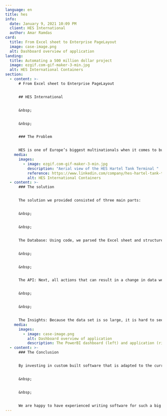 ```yaml
---
language: en
title: hes
info:
  date: January 9, 2021 10:09 PM
  client: HES International
  author: Amar Ramdas
card:
  title: From Excel sheet to Enterprise PageLayout
  image: case-image.png
  alt: Dashboard overview of application
landing:
  title: Automating a 500 million dollar project
  image: ezgif.com-gif-maker-3-min.jpg
  alt: HES International Containers
section:
  - content: >-
      # From Excel sheet to Enterprise PageLayout


      ## HES International


      &nbsp;


      &nbsp;


      ### The Problem


      HES is one of Europe’s biggest multinationals when it comes to bulk transport, processing, blending and storage. For one of the Oil Terminals (Hartel Tank Terminal) at the Maasvlakte in Rotterdam, all of the planning, status and speficiations of the different steel parts were processed in a single Excel sheet, spanning more than 30.000 lines. This results in a bigger chance of errors, and makes it very hard to conclude anything based on the dataset in reference to the project status
    media:
      images:
        - image: ezgif.com-gif-maker-3-min.jpg
          description: "Aerial view of the HES Hartel Tank Terminal "
          reference: https://www.linkedin.com/company/hes-hartel-tank-terminal-b-v
          alt: HES International Containers
  - content: >-
      ### The solution


      The solution we provided consisted of three main parts:


      &nbsp;


      &nbsp;


      The Database: Using code, we parsed the Excel sheet and structured the data using a model that separates the tank terminals. This all runs in a Spring Boot Java environment, with data storage in SQL.


      &nbsp;


      &nbsp;


      The API: Next, all actions that can result in a change in data were analysed and grouped in different business rules. For each of these rules, an API call was created, so that a construction worker can find a specific tank part by searching for terminal number, tank number and a list of available parts. The application tracks who makes the edits for safety purposes. The application can then be used to check-in a specific part at a checkpoint in the process. The application contains a overview of the status of all of the elements, relieving the administrative workers from a repetitive task, and shifts the responsibility for keeping the data up to date to the workers that are responsible for that specific part.


      &nbsp;


      &nbsp;


      The Insights: Because the data set is so large, it is hard to see what the status of the whole project is at a glance. That is why our BI expert set up a PowerBI dashboard. This dashboard highlights all kinds of key values, aimed towards management. Management can see delays in Planned vs. Actuals, how much steel is at what point in the process and what the status is of each terminal. This all results in an automated process of rapporting, saving human hours. Management gets a real time insight of the status of the whole project.
    media:
      images:
        - image: case-image.png
          alt: Dashboard overview of application
          description: The PowerBI dashboard (left) and application (right) we delivered.
  - content: >-
      ### The Conclusion


      By investing in custom built software that is adapted to the current work flow, a tool was developed that saves the time of the company employees, improves data security, shifts responsibilities to the right people and has given management new insights in the status of the project.


      &nbsp;


      &nbsp;


      We are happy to have experienced writing software for such a big company, allowing our data experts to have a nice set of content to extract useful information from.
---
```

